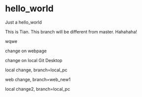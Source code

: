# hello_world
Just a hello_world

This is Tian. This branch will be different from master. Hahahaha!

wqwe

change on webpage

change on local Git Desktop

local change, branch=local_pc

web change, branch=web_new1

local change2, branch=local_pc
